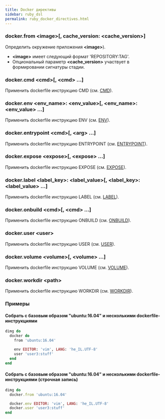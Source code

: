 ```yaml
---
title: Docker директивы
sidebar: ruby_dsl
permalink: ruby_docker_directives.html
---
```


### docker.from \<image\>[, cache_version: \<cache_version\>]
Определить окружение приложения **\<image\>**).

* **\<image\>** имеет следующий формат 'REPOSITORY:TAG'.
* Опциональный параметр **\<cache_version\>** участвует в формировании сигнатуры стадии.

### docker.cmd \<cmd\>[, \<cmd\> ...]
Применить dockerfile инструкцию CMD (см. [CMD](https://docs.docker.com/engine/reference/builder/#/cmd "Docker reference")).

### docker.env \<env_name\>: \<env_value\>[, \<env_name\>: \<env_value\> ...]
Применить dockerfile инструкцию ENV (см. [ENV](https://docs.docker.com/engine/reference/builder/#/env "Docker reference")).

### docker.entrypoint \<cmd\>[, \<arg\> ...]
Применить dockerfile инструкцию ENTRYPOINT (см. [ENTRYPOINT](https://docs.docker.com/engine/reference/builder/#/entrypoint "Docker reference")).

### docker.expose \<expose\>[, \<expose\> ...]
Применить dockerfile инструкцию EXPOSE (см. [EXPOSE](https://docs.docker.com/engine/reference/builder/#/expose "Docker reference")).

### docker.label \<label_key\>: \<label_value\>[, \<label_key\>: \<label_value\> ...]
Применить dockerfile инструкцию LABEL (см. [LABEL](https://docs.docker.com/engine/reference/builder/#/label "Docker reference")).

### docker.onbuild \<cmd\>[, \<cmd\> ...]
Применить dockerfile инструкцию ONBUILD (см. [ONBUILD](https://docs.docker.com/engine/reference/builder/#/onbuild "Docker reference")).

### docker.user \<user\>
Применить dockerfile инструкцию USER (см. [USER](https://docs.docker.com/engine/reference/builder/#/user "Docker reference")).

### docker.volume \<volume\>[, \<volume\> ...]
Применить dockerfile инструкцию VOLUME (см. [VOLUME](https://docs.docker.com/engine/reference/builder/#/volume "Docker reference")).

### docker.workdir \<path\>
Применить dockerfile инструкцию WORKDIR (см. [WORKDIR](https://docs.docker.com/engine/reference/builder/#/workdir "Docker reference")).

### Примеры

#### Собрать с базовым образом "ubuntu:16.04" и несколькими dockerfile-инструкциями
```ruby
dimg do
  docker do
    from 'ubuntu:16.04'

    env EDITOR: 'vim', LANG: 'he_IL.UTF-8'
    user 'user3:stuff'
  end
end
```

#### Собрать с базовым образом "ubuntu:16.04" и несколькими dockerfile-инструкциями (строчная запись)
```ruby
dimg do
  docker.from 'ubuntu:16.04'

  docker.env EDITOR: 'vim', LANG: 'he_IL.UTF-8'
  docker.user 'user3:stuff'
end
```
